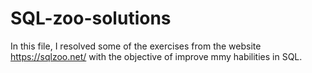# SQL-zoo-solutions
In this file, I resolved some of the exercises from the website https://sqlzoo.net/ with the objective of improve mmy habilities in SQL.
